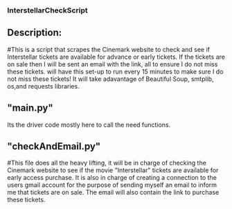 ### InterstellarCheckScript
## Description:
#This is a script that scrapes the Cinemark website to check and see if Interstellar tickets are available for advance or early tickets. If the tickets are on sale then I will be sent an email with the link,
all to ensure I do not miss these tickets. will have this set-up to run every 15 minutes to make sure I do not miss these tickets!
It will take adavantage of Beautiful Soup, smtplib, os,and requests libraries.

## "main.py"
Its the driver code mostly here to call the need functions.

## "checkAndEmail.py" 
#This file does all the heavy lifting, it will be in charge of checking the Cinemark website to see if the movie "Interstellar" tickets are available for early access purchase. It is also in charge of creating a connection to the users gmail account for the purpose of sending myself an email to inform me that tickets are on sale. The email will also contain the link to purchase these tickets.

